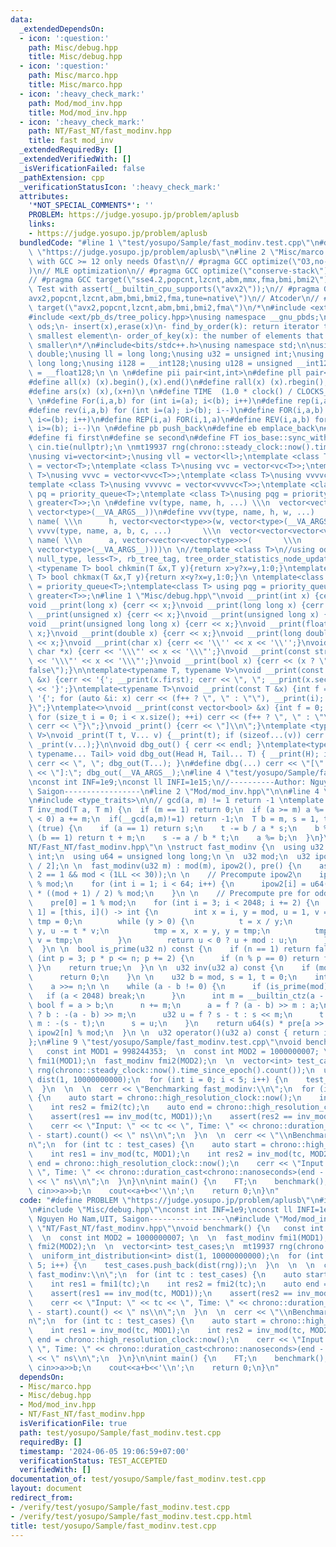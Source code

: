 ```yaml
---
data:
  _extendedDependsOn:
  - icon: ':question:'
    path: Misc/debug.hpp
    title: Misc/debug.hpp
  - icon: ':question:'
    path: Misc/marco.hpp
    title: Misc/marco.hpp
  - icon: ':heavy_check_mark:'
    path: Mod/mod_inv.hpp
    title: Mod/mod_inv.hpp
  - icon: ':heavy_check_mark:'
    path: NT/Fast_NT/fast_modinv.hpp
    title: fast mod_inv
  _extendedRequiredBy: []
  _extendedVerifiedWith: []
  _isVerificationFailed: false
  _pathExtension: cpp
  _verificationStatusIcon: ':heavy_check_mark:'
  attributes:
    '*NOT_SPECIAL_COMMENTS*': ''
    PROBLEM: https://judge.yosupo.jp/problem/aplusb
    links:
    - https://judge.yosupo.jp/problem/aplusb
  bundledCode: "#line 1 \"test/yosupo/Sample/fast_modinv.test.cpp\"\n#define PROBLEM\
    \ \"https://judge.yosupo.jp/problem/aplusb\"\n#line 2 \"Misc/marco.hpp\"\n// Judges\
    \ with GCC >= 12 only needs Ofast\n// #pragma GCC optimize(\"O3,no-stack-protector,fast-math,unroll-loops,tree-vectorize\"\
    )\n// MLE optimization\n// #pragma GCC optimize(\"conserve-stack\")\n// Old judges\n\
    // #pragma GCC target(\"sse4.2,popcnt,lzcnt,abm,mmx,fma,bmi,bmi2\")\n// New judges.\
    \ Test with assert(__builtin_cpu_supports(\"avx2\"));\n// #pragma GCC target(\"\
    avx2,popcnt,lzcnt,abm,bmi,bmi2,fma,tune=native\")\n// Atcoder\n// #pragma GCC\
    \ target(\"avx2,popcnt,lzcnt,abm,bmi,bmi2,fma\")\n/*\n#include <ext/pb_ds/assoc_container.hpp>\n\
    #include <ext/pb_ds/tree_policy.hpp>\nusing namespace __gnu_pbds;\ntypedef tree<int,null_type,less<int>,rb_tree_tag,tree_order_statistics_node_update>\
    \ ods;\n- insert(x),erase(x)\n- find_by_order(k): return iterator to the k-th\
    \ smallest element\n- order_of_key(x): the number of elements that are strictly\
    \ smaller\n*/\n#include<bits/stdc++.h>\nusing namespace std;\n\nusing ld = long\
    \ double;\nusing ll = long long;\nusing u32 = unsigned int;\nusing u64 = unsigned\
    \ long long;\nusing i128 = __int128;\nusing u128 = unsigned __int128;\nusing f128\
    \ = __float128;\n \n \n#define pii pair<int,int>\n#define pll pair<ll,ll>\n \n\
    #define all(x) (x).begin(),(x).end()\n#define rall(x) (x).rbegin(),(x).rend()\n\
    #define ars(x) (x),(x+n)\n \n#define TIME  (1.0 * clock() / CLOCKS_PER_SEC)\n\
    \ \n#define For(i,a,b) for (int i=(a); i<(b); i++)\n#define rep(i,a) For(i,0,a)\n\
    #define rev(i,a,b) for (int i=(a); i>(b); i--)\n#define FOR(i,a,b) for (int i=(a);\
    \ i<=(b); i++)\n#define REP(i,a) FOR(i,1,a)\n#define REV(i,a,b) for (int i=(a);\
    \ i>=(b); i--)\n \n#define pb push_back\n#define eb emplace_back\n#define mp make_pair\n\
    #define fi first\n#define se second\n#define FT ios_base::sync_with_stdio(false);\
    \ cin.tie(nullptr);\n \nmt19937 rng(chrono::steady_clock::now().time_since_epoch().count());\n\
    \nusing vi=vector<int>;\nusing vll = vector<ll>;\ntemplate <class T>\nusing vc\
    \ = vector<T>;\ntemplate <class T>\nusing vvc = vector<vc<T>>;\ntemplate <class\
    \ T>\nusing vvvc = vector<vvc<T>>;\ntemplate <class T>\nusing vvvvc = vector<vvvc<T>>;\n\
    template <class T>\nusing vvvvvc = vector<vvvvc<T>>;\ntemplate <class T>\nusing\
    \ pq = priority_queue<T>;\ntemplate <class T>\nusing pqg = priority_queue<T, vector<T>,\
    \ greater<T>>;\n \n#define vv(type, name, h, ...) \\\n  vector<vector<type>> name(h,\
    \ vector<type>(__VA_ARGS__))\n#define vvv(type, name, h, w, ...)   \\\n  vector<vector<vector<type>>>\
    \ name( \\\n      h, vector<vector<type>>(w, vector<type>(__VA_ARGS__)))\n#define\
    \ vvvv(type, name, a, b, c, ...)       \\\n  vector<vector<vector<vector<type>>>>\
    \ name( \\\n      a, vector<vector<vector<type>>>(       \\\n             b, vector<vector<type>>(c,\
    \ vector<type>(__VA_ARGS__))))\n \n//template <class T>\n//using ods =\n//   tree<T,\
    \ null_type, less<T>, rb_tree_tag, tree_order_statistics_node_update>;\n \ntemplate\
    \ <typename T> bool chkmin(T &x,T y){return x>y?x=y,1:0;}\ntemplate <typename\
    \ T> bool chkmax(T &x,T y){return x<y?x=y,1:0;}\n \ntemplate<class T> using pq\
    \ = priority_queue<T>;\ntemplate<class T> using pqg = priority_queue<T, vector<T>,\
    \ greater<T>>;\n#line 1 \"Misc/debug.hpp\"\nvoid __print(int x) {cerr << x;}\n\
    void __print(long x) {cerr << x;}\nvoid __print(long long x) {cerr << x;}\nvoid\
    \ __print(unsigned x) {cerr << x;}\nvoid __print(unsigned long x) {cerr << x;}\n\
    void __print(unsigned long long x) {cerr << x;}\nvoid __print(float x) {cerr <<\
    \ x;}\nvoid __print(double x) {cerr << x;}\nvoid __print(long double x) {cerr\
    \ << x;}\nvoid __print(char x) {cerr << '\\'' << x << '\\'';}\nvoid __print(const\
    \ char *x) {cerr << '\\\"' << x << '\\\"';}\nvoid __print(const string &x) {cerr\
    \ << '\\\"' << x << '\\\"';}\nvoid __print(bool x) {cerr << (x ? \"true\" : \"\
    false\");}\n\ntemplate<typename T, typename V>\nvoid __print(const pair<T, V>\
    \ &x) {cerr << '{'; __print(x.first); cerr << \", \"; __print(x.second); cerr\
    \ << '}';}\ntemplate<typename T>\nvoid __print(const T &x) {int f = 0; cerr <<\
    \ '{'; for (auto &i: x) cerr << (f++ ? \", \" : \"\"), __print(i); cerr << \"\
    }\";}\ntemplate<>\nvoid __print(const vector<bool> &x) {int f = 0; cerr << '{';\
    \ for (size_t i = 0; i < x.size(); ++i) cerr << (f++ ? \", \" : \"\"), __print(x[i]);\
    \ cerr << \"}\";}\nvoid _print() {cerr << \"]\\n\";}\ntemplate <typename T, typename...\
    \ V>\nvoid _print(T t, V... v) {__print(t); if (sizeof...(v)) cerr << \", \";\
    \ _print(v...);}\n\nvoid dbg_out() { cerr << endl; }\ntemplate<typename Head,\
    \ typename... Tail> void dbg_out(Head H, Tail... T) { __print(H); if (sizeof...(T))\
    \ cerr << \", \"; dbg_out(T...); }\n#define dbg(...) cerr << \"[\" << #__VA_ARGS__\
    \ << \"]:\"; dbg_out(__VA_ARGS__);\n#line 4 \"test/yosupo/Sample/fast_modinv.test.cpp\"\
    \nconst int INF=1e9;\nconst ll INFI=1e15;\n//----------Author: Nguyen Ho Nam,UIT,\
    \ Saigon-----------------\n#line 2 \"Mod/mod_inv.hpp\"\n\n#line 4 \"Mod/mod_inv.hpp\"\
    \n#include <type_traits>\n\n// gcd(a, m) != 1 return -1 \ntemplate <typename T>\n\
    T inv_mod(T a, T m) {\n  if (m == 1) return 0;\n  if (a >= m) a %= m;\n  if (a\
    \ < 0) a += m;\n  if(__gcd(a,m)!=1) return -1;\n  T b = m, s = 1, t = 0;\n  while\
    \ (true) {\n    if (a == 1) return s;\n    t -= b / a * s;\n    b %= a;\n    if\
    \ (b == 1) return t + m;\n    s -= a / b * t;\n    a %= b;\n  }\n}\n#line 3 \"\
    NT/Fast_NT/fast_modinv.hpp\"\n \nstruct fast_modinv {\n  using u32 = unsigned\
    \ int;\n  using u64 = unsigned long long;\n \n  u32 mod;\n  u32 ipow2[64], pre[2048\
    \ / 2];\n \n  fast_modinv(u32 m) : mod(m), ipow2(), pre() {\n    assert(mod %\
    \ 2 == 1 && mod < (1LL << 30));\n \n    // Precompute ipow2\n    ipow2[0] = 1\
    \ % mod;\n    for (int i = 1; i < 64; i++) {\n      ipow2[i] = u64(ipow2[i - 1])\
    \ * ((mod + 1) / 2) % mod;\n    }\n \n    // Precompute pre for odd numbers\n\
    \    pre[0] = 1 % mod;\n    for (int i = 3; i < 2048; i += 2) {\n      pre[i >>\
    \ 1] = [this, i]() -> int {\n        int x = i, y = mod, u = 1, v = 0, t = 0,\
    \ tmp = 0;\n        while (y > 0) {\n          t = x / y;\n          x -= t *\
    \ y, u -= t * v;\n          tmp = x, x = y, y = tmp;\n          tmp = u, u = v,\
    \ v = tmp;\n        }\n        return u < 0 ? u + mod : u;\n      }();\n    }\n\
    \  }\n \n  bool is_prime(u32 n) const {\n    if (n == 1) return false;\n    for\
    \ (int p = 3; p * p <= n; p += 2) {\n      if (n % p == 0) return false;\n   \
    \ }\n    return true;\n  }\n \n  u32 inv(u32 a) const {\n    if (mod == 1) {\n\
    \      return 0;\n    }\n \n    u32 b = mod, s = 1, t = 0;\n    int n = __builtin_ctz(a);\n\
    \    a >>= n;\n \n    while (a - b != 0) {\n      if (is_prime(mod)) {\n     \
    \   if (a < 2048) break;\n      }\n      int m = __builtin_ctz(a - b);\n     \
    \ bool f = a > b;\n      n += m;\n      a = f ? (a - b) >> m : a;\n      b = f\
    \ ? b : -(a - b) >> m;\n      u32 u = f ? s - t : s << m;\n      t = f ? t <<\
    \ m : -(s - t);\n      s = u;\n    }\n    return u64(s) * pre[a >> 1] % mod *\
    \ ipow2[n] % mod;\n  }\n \n  u32 operator()(u32 a) const { return inv(a); }\n\
    };\n#line 9 \"test/yosupo/Sample/fast_modinv.test.cpp\"\nvoid benchmark() {\n\
    \   const int MOD1 = 998244353;  \n  const int MOD2 = 1000000007; \n  \n  fast_modinv\
    \ fmi1(MOD1);\n  fast_modinv fmi2(MOD2);\n  \n  vector<int> test_cases;\n  mt19937\
    \ rng(chrono::steady_clock::now().time_since_epoch().count());\n  uniform_int_distribution<int>\
    \ dist(1, 10000000000);\n  for (int i = 0; i < 5; i++) {\n    test_cases.push_back(dist(rng));\n\
    \  }\n  \n  \n  cerr << \"Benchmarking fast_modinv:\\n\";\n  for (int tc : test_cases)\
    \ {\n    auto start = chrono::high_resolution_clock::now();\n    int res1 = fmi1(tc);\n\
    \    int res2 = fmi2(tc);\n    auto end = chrono::high_resolution_clock::now();\n\
    \    assert(res1 == inv_mod(tc, MOD1));\n    assert(res2 == inv_mod(tc, MOD2));\n\
    \    cerr << \"Input: \" << tc << \", Time: \" << chrono::duration_cast<chrono::nanoseconds>(end\
    \ - start).count() << \" ns\\n\";\n  }\n  \n  cerr << \"\\nBenchmarking inv_mod:\\\
    n\";\n  for (int tc : test_cases) {\n    auto start = chrono::high_resolution_clock::now();\n\
    \    int res1 = inv_mod(tc, MOD1);\n    int res2 = inv_mod(tc, MOD2);\n    auto\
    \ end = chrono::high_resolution_clock::now();\n    cerr << \"Input: \" << tc <<\
    \ \", Time: \" << chrono::duration_cast<chrono::nanoseconds>(end - start).count()\
    \ << \" ns\\n\";\n  }\n}\n\nint main() {\n    FT;\n    benchmark();\n    int a,b;\
    \ cin>>a>>b;\n    cout<<a+b<<'\\n';\n    return 0;\n}\n"
  code: "#define PROBLEM \"https://judge.yosupo.jp/problem/aplusb\"\n#include \"Misc/marco.hpp\"\
    \n#include \"Misc/debug.hpp\"\nconst int INF=1e9;\nconst ll INFI=1e15;\n//----------Author:\
    \ Nguyen Ho Nam,UIT, Saigon-----------------\n#include \"Mod/mod_inv.hpp\"\n#include\
    \ \"NT/Fast_NT/fast_modinv.hpp\"\nvoid benchmark() {\n   const int MOD1 = 998244353;\
    \  \n  const int MOD2 = 1000000007; \n  \n  fast_modinv fmi1(MOD1);\n  fast_modinv\
    \ fmi2(MOD2);\n  \n  vector<int> test_cases;\n  mt19937 rng(chrono::steady_clock::now().time_since_epoch().count());\n\
    \  uniform_int_distribution<int> dist(1, 10000000000);\n  for (int i = 0; i <\
    \ 5; i++) {\n    test_cases.push_back(dist(rng));\n  }\n  \n  \n  cerr << \"Benchmarking\
    \ fast_modinv:\\n\";\n  for (int tc : test_cases) {\n    auto start = chrono::high_resolution_clock::now();\n\
    \    int res1 = fmi1(tc);\n    int res2 = fmi2(tc);\n    auto end = chrono::high_resolution_clock::now();\n\
    \    assert(res1 == inv_mod(tc, MOD1));\n    assert(res2 == inv_mod(tc, MOD2));\n\
    \    cerr << \"Input: \" << tc << \", Time: \" << chrono::duration_cast<chrono::nanoseconds>(end\
    \ - start).count() << \" ns\\n\";\n  }\n  \n  cerr << \"\\nBenchmarking inv_mod:\\\
    n\";\n  for (int tc : test_cases) {\n    auto start = chrono::high_resolution_clock::now();\n\
    \    int res1 = inv_mod(tc, MOD1);\n    int res2 = inv_mod(tc, MOD2);\n    auto\
    \ end = chrono::high_resolution_clock::now();\n    cerr << \"Input: \" << tc <<\
    \ \", Time: \" << chrono::duration_cast<chrono::nanoseconds>(end - start).count()\
    \ << \" ns\\n\";\n  }\n}\n\nint main() {\n    FT;\n    benchmark();\n    int a,b;\
    \ cin>>a>>b;\n    cout<<a+b<<'\\n';\n    return 0;\n}\n"
  dependsOn:
  - Misc/marco.hpp
  - Misc/debug.hpp
  - Mod/mod_inv.hpp
  - NT/Fast_NT/fast_modinv.hpp
  isVerificationFile: true
  path: test/yosupo/Sample/fast_modinv.test.cpp
  requiredBy: []
  timestamp: '2024-06-05 19:06:59+07:00'
  verificationStatus: TEST_ACCEPTED
  verifiedWith: []
documentation_of: test/yosupo/Sample/fast_modinv.test.cpp
layout: document
redirect_from:
- /verify/test/yosupo/Sample/fast_modinv.test.cpp
- /verify/test/yosupo/Sample/fast_modinv.test.cpp.html
title: test/yosupo/Sample/fast_modinv.test.cpp
---
```

